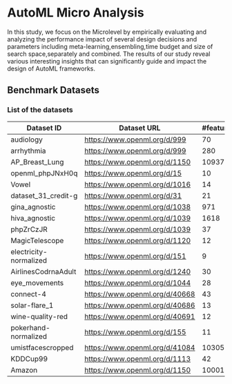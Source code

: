 # AutoML Micro Analysis
In this study, we focus on the Microlevel by empirically evaluating and analyzing the performance impact of several design decisions and parameters including meta-learning,ensembling,time budget and size of search space,separately and combined. The results of our study reveal various interesting insights that can significantly guide and impact the design of AutoML frameworks.

## Benchmark Datasets
### List of the datasets



| Dataset ID    | Dataset URL   | #features   | #instances   | #classes     |
| ---| --- |--- | --- | --- |
|     audiology   | https://www.openml.org/d/999 |70| 226  |2|
|     arrhythmia   | https://www.openml.org/d/999 |280 | 452  |2|
|     AP_Breast_Lung  |https://www.openml.org/d/1150|10937 | 470  |2|
|     openml_phpJNxH0q     | https://www.openml.org/d/15  |10 | 699  |2  |
|     Vowel     | https://www.openml.org/d/1016  |14 | 990  |2  |
|     dataset_31_credit-g     | https://www.openml.org/d/31 |21| 1000  |2  |
|     gina_agnostic  |https://www.openml.org/d/1038|971 | 3468  |2|
|     hiva_agnostic  |https://www.openml.org/d/1039|1618 | 4229  |2|
|     phpZrCzJR  |https://www.openml.org/d/1039|37 | 5100  |2|
|     MagicTelescope    | https://www.openml.org/d/1120 |12| 19020  |2|
|     electricity-normalized    | https://www.openml.org/d/151 |9| 45312  |2|
|     AirlinesCodrnaAdult    | https://www.openml.org/d/1240  |30| 1076790  |2|
|     eye_movements   | https://www.openml.org/d/1044 |28| 10936  |3|
|     connect-4  |https://www.openml.org/d/40668|43 | 67557  |3|
|     solar-flare_1     | https://www.openml.org/d/40686  |13| 315  |5  |
|     wine-quality-red    | https://www.openml.org/d/40691  |12| 1599  |6 |
|     pokerhand-normalized    | https://www.openml.org/d/155 |11| 829201  |10|
|     umistfacescropped  |https://www.openml.org/d/41084|10305 | 575  |20|
|     KDDCup99  |https://www.openml.org/d/1113|42 | 494020  |23|
|     Amazon  |https://www.openml.org/d/1150|10001 | 1500  |50|
